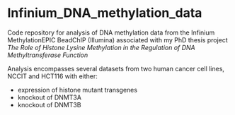 # Infinium_DNA_methylation_data

Code repository for analysis of DNA methylation data from the Infinium MethylationEPIC BeadChIP (Illumina) associated with my PhD thesis project _The Role of Histone Lysine Methylation in the Regulation of DNA Methyltransferase Function_

Analysis encompasses several datasets from two human cancer cell lines, NCCIT and HCT116 with either:
- expression of histone mutant transgenes
- knockout of DNMT3A
- knockout of DNMT3B
